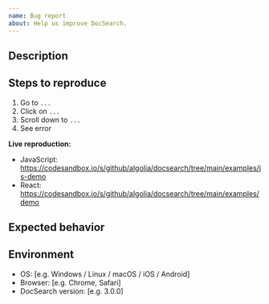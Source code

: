 ```yaml
---
name: Bug report
about: Help us improve DocSearch.
---
```


## Description

<!-- A clear and concise description of what the bug is. -->

## Steps to reproduce

1. Go to `...`
2. Click on `...`
3. Scroll down to `...`
4. See error

<!-- A live example helps a lot! Fork the sandbox, reproduce the bug and paste the URL here: -->

**Live reproduction:**

- JavaScript: https://codesandbox.io/s/github/algolia/docsearch/tree/main/examples/js-demo
- React: https://codesandbox.io/s/github/algolia/docsearch/tree/main/examples/demo

## Expected behavior

<!-- A clear and concise description of what you expected to happen. -->

## Environment

- OS: [e.g. Windows / Linux / macOS / iOS / Android]
- Browser: [e.g. Chrome, Safari]
- DocSearch version: [e.g. 3.0.0]

